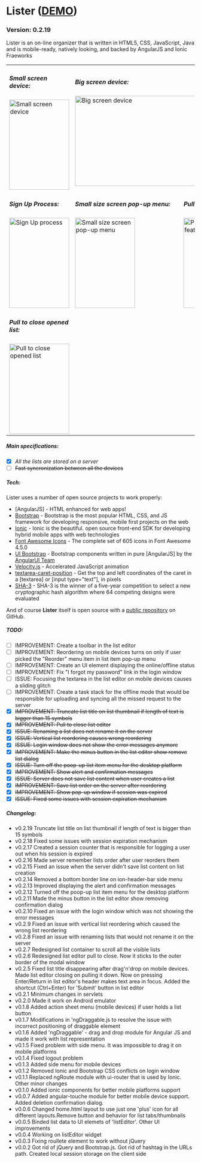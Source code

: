 # Lister ([DEMO](http://lister-advancedlists.rhcloud.com))
### Version: 0.2.19
Lister is an on-line organizer that is written in HTML5, CSS, JavaScript, Java and is mobile-ready, natively looking, and backed by AngularJS and Ionic Fraeworks

<table align="center">
    <tr>
        <td>
            <h5>Small screen device:</h5>
            <img src="/../screenshots/screenshots/small_screen.gif?raw=true" title="Small screen device" height="240" width="160">
        </td>
        <td colspan="2">
            <h5>Big screen device:</h5>
            <img src="/../screenshots/screenshots/big_screen.gif?raw=true" title="Big screen device" height="240" width="480">
        </td>
    </tr>
    <tr>
        <td>
            <h5>Sign Up Process:</h5>
            <img src="/../screenshots/screenshots/signup.gif?raw=true" title="Sign Up process" height="240" width="160">
        </td>
        <td>
            <h5>Small size screen pop-up menu:</h5>
            <img src="/../screenshots/screenshots/popup_menu_small_screen.gif?raw=true" title="Small size screen pop-up menu" height="240" width="160">
        </td>
        <td>
            <h5>Pull to refresh feature:</h5>
            <img src="/../screenshots/screenshots/pull_to_refresh.gif?raw=true" title="Pull to refresh feature" height="240" width="160">
        </td>
    </tr>
    <tr>
        <td>
            <h5>Pull to close opened list:</h5>
            <img src="/../screenshots/screenshots/pull_to_close.gif?raw=true" title="Pull to close opened list" height="240" width="160">
        </td>
    </tr>
</table>

##### Main specifications:
  - [x] *All the lists are stored on a server*
  - [ ] ~~Fast syncronization between all the devices~~

##### Tech:
Lister uses a number of open source projects to work properly:
- [AngularJS] - HTML enhanced for web apps!
- [Bootstrap](http://getbootstrap.com/) - Bootstrap is the most popular HTML, CSS, and JS framework for developing responsive, mobile first projects on the web
- [Ionic](http://ionicframework.com) - Ionic is the beautiful. open source front-end SDK for developing hybrid mobile apps with web technologies
- [Font Awesome Icons](https://fortawesome.github.io/Font-Awesome/icons/) - The complete set of 605 icons in Font Awesome 4.5.0
- [UI Bootstrap](https://angular-ui.github.io/bootstrap/) - Bootstrap components written in pure [AngularJS] by the [AngularUI Team](http://angular-ui.github.io/)
- [Velocity.js](http://julian.com/research/velocity/) - Accelerated JavaScript animation
- [textarea-caret-position](https://github.com/component/textarea-caret-position) - Get the top and left coordinates of the caret in a [textarea] or [input type="text"], in pixels
- [SHA-3](https://code.google.com/p/crypto-js/#SHA-3) - SHA-3 is the winner of a five-year competition to select a new cryptographic hash algorithm where 64 competing designs were evaluated

And of course **Lister** itself is open source with a [public repository](https://github.com/DmitriiSer/Lister)
 on GitHub.
##### TODO:
- [ ] IMPROVEMENT: Create a toolbar in the list editor 
- [ ] IMPROVEMENT: Reordering on mobile devices turns on only if user picked the "Reorder" menu item in list item pop-up menu
- [ ] IMPROVEMENT: Create an UI element displaying the online/offline status
- [ ] IMPROVEMENT: Fix "I forgot my password" link in the login window
- [ ] ISSUE: Focusing the textarea in the list editor on mobile devices causes a sliding glitch
- [ ] IMPROVEMENT: Create a task stack for the offline mode that would be responsible for uploading and syncing all the missed request to the server
- [x] ~~IMPROVEMENT: Truncate list title on list thumbnail if length of text is bigger than 15 symbols~~
- [x] ~~IMPROVEMENT: Pull to close list editor~~
- [x] ~~ISSUE: Renaming a list does not rename it on the server~~
- [x] ~~ISSUE: Vertical list reordering causes wrong reordering~~
- [x] ~~ISSUE: Login window does not show the error messages anymore~~
- [x] ~~IMPROVEMENT: Make the minus button in the list editor show remove list dialog~~
- [x] ~~ISSUE: Turn off the poop-up list item menu for the desktop platform~~
- [x] ~~IMPROVEMENT: Show alert and confirmation messages~~
- [x] ~~ISSUE: Server does not save list content when user creates a list~~
- [x] ~~IMPROVEMENT: Save list order on the server after reordering~~
- [x] ~~IMPROVEMENT: Show pop-up window if session was expired~~
- [x] ~~ISSUE: Fixed some issues with session expiration mechanism~~

##### Changelog:
- v0.2.19 Truncate list title on list thumbnail if length of text is bigger than 15 symbols
- v0.2.18 Fixed some issues with session expiration mechanism
- v0.2.17 Created a session counter that is responsible for logging a user out when his session is expired
- v0.2.16 Made server remember lists order after user reorders them
- v0.2.15 Fixed an issue when the server didn't save list content on list creation
- v0.2.14 Removed a bottom border line on ion-header-bar side menu
- v0.2.13 Improved displaying the alert and confirmation messages
- v0.2.12 Turned off the poop-up list item menu for the desktop platform
- v0.2.11 Made the minus button in the list editor show removing confirmation dialog
- v0.2.10 Fixed an issue with the login window which was not showing the error messages
- v0.2.9 Fixed an issue with vertical list reordering which caused the wrong list reordering
- v0.2.8 Fixed an issue with renaming lists that would not rename it on the server
- v0.2.7 Redesigned list container to scroll all the visible lists
- v0.2.6 Redesigned list editor pull to close. Now it sticks to the outer border of the modal window
- v0.2.5 Fixed list title disappearing after drag'n'drop on mobile devices. Made list editor closing on pulling it down. Now on pressing Enter/Return in list editor's header makes text area in focus. Added the shortcut (Ctrl+Enter) for 'Submit' button in list editor
- v0.2.1 Minimum changes in servlets
- v0.2.0 Made it work on Android emulator
- v0.1.8 Added action sheet menu (mobile devices) if user holds a list button
- v0.1.7 Modifications in 'ngDraggable.js to resolve the issue with incorrect positioning of draggable element
- v0.1.6 Added 'ngDraggable' - drag and drop module for Angular JS and made it work with list representation
- v0.1.5 Fixed problem with side menu. It was impossible to drag it on mobile platforms
- v0.1.4 Fixed logout problem
- v0.1.3 Added side menu for mobile devices
- v0.1.2 Removed Ionic and Bootstrap CSS conflicts on login window
- v0.1.1 Replaced ngRoute module with ui-router that is used by Ionic. Other minor changes
- v0.1.0 Added ionic components for better mobile platforms support
- v0.0.7 Added angular-touche module for better mobile device support. Added deletion confirmation dialog.
- v0.0.6 Changed home.html layout to use just one 'plus' icon for all different layouts.Remove button and behavior for list tabs/thumbnails
- v0.0.5 Binded list data to UI elemets of 'listEditor'. Other UI improvements
- v0.0.4 Working on listEditor widget
- v0.0.3 Fixing roullete element to work without jQuery
- v0.0.2 Got rid of jQuery and Bootstrap.js. Got rid of hashtag in the URLs path. Created local session storage on the client side